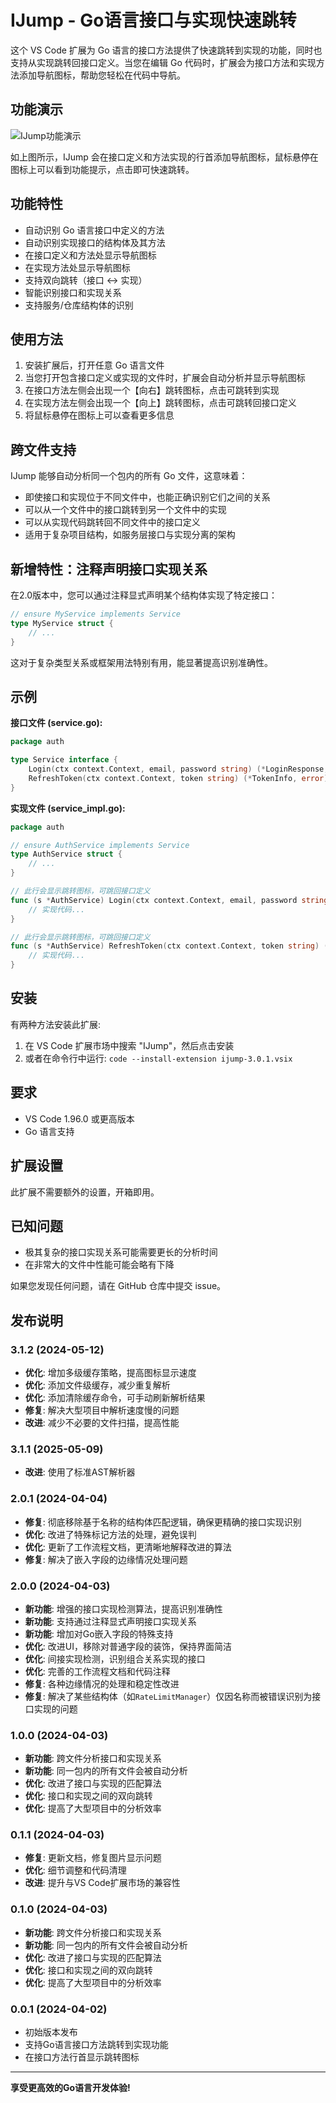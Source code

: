 # IJump - Go语言接口与实现快速跳转

这个 VS Code 扩展为 Go 语言的接口方法提供了快速跳转到实现的功能，同时也支持从实现跳转回接口定义。当您在编辑 Go 代码时，扩展会为接口方法和实现方法添加导航图标，帮助您轻松在代码中导航。

## 功能演示

![IJump功能演示](https://raw.githubusercontent.com/goodends/ijump/master/resources/image.png)

如上图所示，IJump 会在接口定义和方法实现的行首添加导航图标，鼠标悬停在图标上可以看到功能提示，点击即可快速跳转。

## 功能特性

- 自动识别 Go 语言接口中定义的方法
- 自动识别实现接口的结构体及其方法
- 在接口定义和方法处显示导航图标
- 在实现方法处显示导航图标
- 支持双向跳转（接口 ↔ 实现）
- 智能识别接口和实现关系
- 支持服务/仓库结构体的识别

## 使用方法

1. 安装扩展后，打开任意 Go 语言文件
2. 当您打开包含接口定义或实现的文件时，扩展会自动分析并显示导航图标
3. 在接口方法左侧会出现一个【向右】跳转图标，点击可跳转到实现
4. 在实现方法左侧会出现一个【向上】跳转图标，点击可跳转回接口定义
5. 将鼠标悬停在图标上可以查看更多信息

## 跨文件支持

IJump 能够自动分析同一个包内的所有 Go 文件，这意味着：

- 即使接口和实现位于不同文件中，也能正确识别它们之间的关系
- 可以从一个文件中的接口跳转到另一个文件中的实现
- 可以从实现代码跳转回不同文件中的接口定义
- 适用于复杂项目结构，如服务层接口与实现分离的架构

## 新增特性：注释声明接口实现关系

在2.0版本中，您可以通过注释显式声明某个结构体实现了特定接口：

```go
// ensure MyService implements Service
type MyService struct {
    // ...
}
```

这对于复杂类型关系或框架用法特别有用，能显著提高识别准确性。

## 示例

**接口文件 (service.go):**
```go
package auth

type Service interface {
    Login(ctx context.Context, email, password string) (*LoginResponse, error) // 此行会显示跳转图标
    RefreshToken(ctx context.Context, token string) (*TokenInfo, error)        // 此行会显示跳转图标
}
```

**实现文件 (service_impl.go):**
```go
package auth

// ensure AuthService implements Service
type AuthService struct {
    // ...
}

// 此行会显示跳转图标，可跳回接口定义
func (s *AuthService) Login(ctx context.Context, email, password string) (*LoginResponse, error) {
    // 实现代码...
}

// 此行会显示跳转图标，可跳回接口定义
func (s *AuthService) RefreshToken(ctx context.Context, token string) (*TokenInfo, error) {
    // 实现代码...
}
```

## 安装

有两种方法安装此扩展:

1. 在 VS Code 扩展市场中搜索 "IJump"，然后点击安装
2. 或者在命令行中运行: `code --install-extension ijump-3.0.1.vsix`

## 要求

- VS Code 1.96.0 或更高版本
- Go 语言支持

## 扩展设置

此扩展不需要额外的设置，开箱即用。

## 已知问题

- 极其复杂的接口实现关系可能需要更长的分析时间
- 在非常大的文件中性能可能会略有下降

如果您发现任何问题，请在 GitHub 仓库中提交 issue。

## 发布说明

### 3.1.2 (2024-05-12)

- **优化**: 增加多级缓存策略，提高图标显示速度
- **优化**: 添加文件级缓存，减少重复解析
- **优化**: 添加清除缓存命令，可手动刷新解析结果
- **修复**: 解决大型项目中解析速度慢的问题
- **改进**: 减少不必要的文件扫描，提高性能

### 3.1.1 (2025-05-09)

- **改进**: 使用了标准AST解析器

### 2.0.1 (2024-04-04)

- **修复**: 彻底移除基于名称的结构体匹配逻辑，确保更精确的接口实现识别
- **优化**: 改进了特殊标记方法的处理，避免误判
- **优化**: 更新了工作流程文档，更清晰地解释改进的算法
- **修复**: 解决了嵌入字段的边缘情况处理问题

### 2.0.0 (2024-04-03)

- **新功能**: 增强的接口实现检测算法，提高识别准确性
- **新功能**: 支持通过注释显式声明接口实现关系
- **新功能**: 增加对Go嵌入字段的特殊支持
- **优化**: 改进UI，移除对普通字段的装饰，保持界面简洁
- **优化**: 间接实现检测，识别组合关系实现的接口
- **优化**: 完善的工作流程文档和代码注释
- **修复**: 各种边缘情况的处理和稳定性改进
- **修复**: 解决了某些结构体（如`RateLimitManager`）仅因名称而被错误识别为接口实现的问题

### 1.0.0 (2024-04-03)

- **新功能**: 跨文件分析接口和实现关系
- **新功能**: 同一包内的所有文件会被自动分析
- **优化**: 改进了接口与实现的匹配算法
- **优化**: 接口和实现之间的双向跳转
- **优化**: 提高了大型项目中的分析效率

### 0.1.1 (2024-04-03)

- **修复**: 更新文档，修复图片显示问题
- **优化**: 细节调整和代码清理
- **改进**: 提升与VS Code扩展市场的兼容性

### 0.1.0 (2024-04-03)

- **新功能**: 跨文件分析接口和实现关系
- **新功能**: 同一包内的所有文件会被自动分析
- **优化**: 改进了接口与实现的匹配算法
- **优化**: 接口和实现之间的双向跳转
- **优化**: 提高了大型项目中的分析效率

### 0.0.1 (2024-04-02)

- 初始版本发布
- 支持Go语言接口方法跳转到实现功能
- 在接口方法行首显示跳转图标

---

**享受更高效的Go语言开发体验!**
